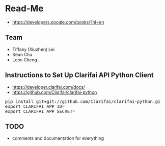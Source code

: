 # Read-Me

- https://developers.google.com/books/?hl=en

## Team
- Tiffany (Xiuzhen) Lei  
- Sean Chu               
- Leon Cheng            

## Instructions to Set Up Clarifai API Python Client
- https://developer.clarifai.com/docs/
- https://github.com/Clarifai/clarifai-python
<pre>
pip install git+git://github.com/Clarifai/clarifai-python.git
export CLARIFAI_APP_ID=<an_application_id_from_your_account>
export CLARIFAI_APP_SECRET=<an_application_secret_from_your_account>
</pre>

## TODO
- comments and documentation for everything
